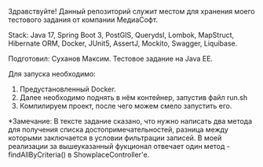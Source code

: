 Здравствуйте! Данный репозиторий служит местом для хранения моего тестового задания от
компании МедиаСофт.

Stack: Java 17, Spring Boot 3, PostGIS, Querydsl, Lombok, MapStruct, Hibernate ORM,
Docker, JUnit5, AssertJ, Mockito, Swagger, Liquibase.

Подготовил: Суханов Максим.
Тестовое задание на Java EE.

Для запуска необходимо:
1) Предустановленный Docker.
2) Далее необходимо поднять в нём контейнер, запустив файл run.sh
3) Компилируем проект, после чего можем смело запустить его.

*Замечание: 
В тексте задание сказано, что нужно написать два метода для получения списка 
достопримечательностей, разница между которыми заключается в условии 
фильтрации записей. В моей реализации за вышеуказанный фукционал отвечает
один метод - findAllByCriteria() в ShowplaceController'е. 
